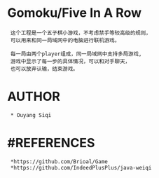 Gomoku/Five In A Row
=============

     这个工程是一个五子棋小游戏，不考虑禁手等较高级的规则，
	 可以用来和同一局域网中的电脑进行联机游戏。
	 
	 每一局由两个player组成，同一局域网中支持多局游戏,
	 游戏中显示了每一步的具体情况，可以和对手聊天，
	 也可以放弃认输，结束游戏。

	 
AUTHOR
=============
     * Ouyang Siqi

#REFERENCES
=============
     *https://github.com/Brioal/Game
     *https://github.com/IndeedPlusPlus/java-weiqi


